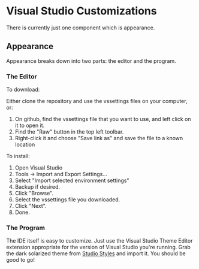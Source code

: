 # Visual Studio Customizations

There is currently just one component which is appearance.

## Appearance

Appearance breaks down into two parts: the editor and the program.

### The Editor

To download:

Either clone the repository and use the vssettings files on your computer, or:

1. On github, find the vssettings file that you want to use, and left click on it to open it.
2. Find the "Raw" button in the top left toolbar.
3. Right-click it and choose "Save link as" and save the file to a known location

To install:

1. Open Visual Studio
2. Tools -> Import and Export Settings...
3. Select "Import selected environment settings"
4. Backup if desired.
5. Click "Browse".
6. Select the vssettings file you downloaded.
7. Click "Next".
8. Done.

### The Program

The IDE itself is easy to customize. Just use the Visual Studio Theme Editor extension appropriate for the version of Visual Studio you're running. Grab the dark solarized theme from [Studio Styles](https://studiostyl.es/) and import it. You should be good to go!